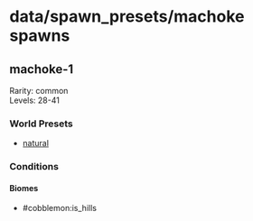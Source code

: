 # data/spawn_presets/machoke spawns  
  
## machoke-1  
Rarity: common  
Levels: 28-41  
  
### World Presets  
* [natural](/data/world_presets/natural.md)  
  
### Conditions  
  
#### Biomes  
  * #cobblemon:is_hills
  
